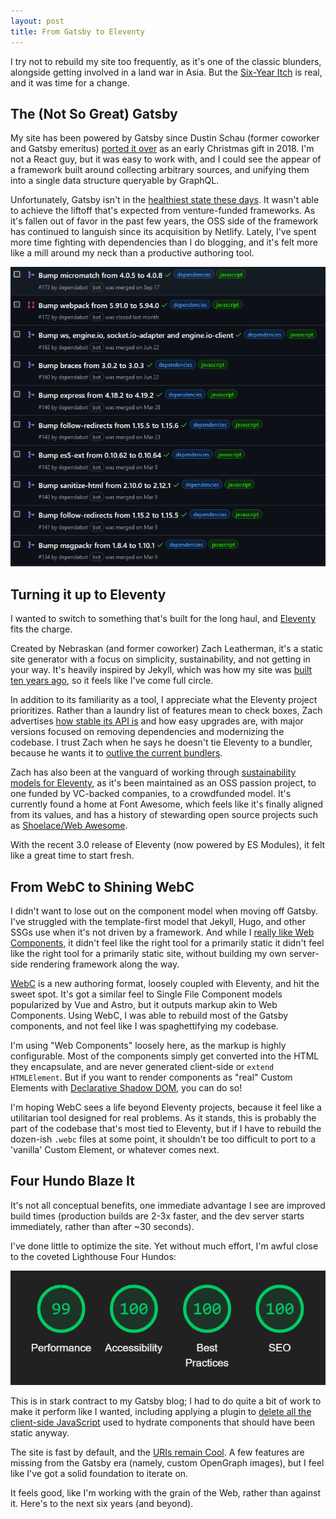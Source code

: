 ```yaml
---
layout: post
title: From Gatsby to Eleventy
---
```


I try not to rebuild my site too frequently, as it's one of the classic blunders, alongside getting involved in a land war in Asia. But the [Six-Year Itch](https://en.wikipedia.org/wiki/Six-year_itch) is real, and it was time for a change.

## The (Not So Great) Gatsby

My site has been powered by Gatsby since Dustin Schau (former coworker and Gatsby emeritus) [ported it over](https://github.com/mattdsteele/steele.blue/pull/20) as an early Christmas gift in 2018.
I'm not a React guy, but it was easy to work with, and I could see the appear of a framework built around collecting arbitrary sources, and unifying them into a single data structure queryable by GraphQL.

Unfortunately, Gatsby isn't in the [healthiest state these days](https://changelog.com/jsparty/325#transcript-43).
It wasn't able to achieve the liftoff that's expected from venture-funded frameworks. As it's fallen out of favor in the past few years, the OSS side of the framework has continued to languish since its acquisition by Netlify. Lately, I've spent more time fighting with dependencies than I do blogging, and it's felt more like a mill around my neck than a productive authoring tool.

![A list of PRs in GitHub referencing dependency updates](/content/images/11ty-gatsby-prs.png)

## Turning it up to Eleventy

I wanted to switch to something that's built for the long haul, and [Eleventy](https://11ty.dev) fits the charge.

Created by Nebraskan (and former coworker) Zach Leatherman, it's a static site generator with a focus on simplicity, sustainability, and not getting in your way. It's heavily inspired by Jekyll, which was how my site was [built ten years ago](/a-fresh-coat-of-paint/), so it feels like I've come full circle.

In addition to its familiarity as a tool, I appreciate what the Eleventy project prioritizes.
Rather than a laundry list of features mean to check boxes, Zach advertises [how stable its API is](https://youtu.be/bPtQmsjXMuo?si=8k_fzWNl8s2OPKks) and how easy upgrades are, with major versions focused on removing dependencies and modernizing the codebase.
I trust Zach when he says he doesn't tie Eleventy to a bundler, because he wants it to [outlive the current bundlers](https://changelog.com/jsparty/266#transcript-38).

Zach has also been at the vanguard of working through [sustainability models for Eleventy](https://www.zachleat.com/web/monetization/), as it's been maintained as an OSS passion project, to one funded by VC-backed companies, to a crowdfunded model. It's currently found a home at Font Awesome, which feels like it's finally aligned from its values, and has a history of stewarding open source projects such as [Shoelace/Web Awesome](https://changelog.com/jsparty/322).

With the recent 3.0 release of Eleventy (now powered by ES Modules), it felt like a great time to start fresh.

## From WebC to Shining WebC

I didn't want to lose out on the component model when moving off Gatsby.
I've struggled with the template-first model that Jekyll, Hugo, and other SSGs use when it's not driven by a framework.
And while I [really like Web Components](/web-components-arent-weird-anymore/), it didn't feel like the right tool for a primarily static it didn't feel like the right tool for a primarily static site, without building my own server-side rendering framework along the way.

[WebC](https://www.11ty.dev/docs/languages/webc/) is a new authoring format, loosely coupled with Eleventy, and hit the sweet spot. It's got a similar feel to Single File Component models popularized by Vue and Astro, but it outputs markup akin to Web Components.
Using WebC, I was able to rebuild most of the Gatsby components, and not feel like I was spaghettifying my codebase.

I'm using "Web Components" loosely here, as the markup is highly configurable. Most of the components simply get converted into the HTML they encapsulate, and are never generated client-side or `extend HTMLElement`.
But if you want to render components as "real" Custom Elements with [Declarative Shadow DOM](https://www.11ty.dev/docs/languages/webc/#css-and-js-(bundler-mode)), you can do so!

I'm hoping WebC sees a life beyond Eleventy projects, because it feel like a utilitarian tool designed for real problems. As it stands, this is probably the part of the codebase that's most tied to Eleventy, but if I have to rebuild the dozen-ish `.webc` files at some point, it shouldn't be too difficult to port to a 'vanilla' Custom Element, or whatever comes next.

## Four Hundo Blaze It

It's not all conceptual benefits, one immediate advantage I see are improved build times (production builds are 2-3x faster, and the dev server starts immediately, rather than after ~30 seconds).

I've done little to optimize the site. Yet without much effort, I'm awful close to the coveted Lighthouse Four Hundos:

![Lighthouse score, with Performance at 99, all other metrics at 100](/content/images/11ty-lighthouse.png)

This is in stark contract to my Gatsby blog; I had to do quite a bit of work to make it perform like I wanted, including applying a plugin to [delete all the client-side JavaScript](https://www.gatsbyjs.com/plugins/gatsby-plugin-no-javascript/) used to hydrate components that should have been static anyway.

The site is fast by default, and the [URIs remain Cool](https://www.w3.org/Provider/Style/URI).
A few features are missing from the Gatsby era (namely, custom OpenGraph images), but I feel like I've got a solid foundation to iterate on.

It feels good, like I'm working with the grain of the Web, rather than against it. Here's to the next six years (and beyond).

<!-- Not even the first Matt Steele to have an 11ty based blog https://mattsteele.dev/ -->